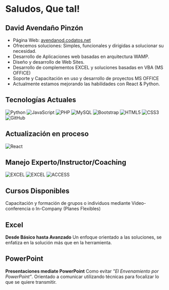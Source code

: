 # Saludos, Que tal! 
## David Avendaño Pinzón
 - Página Web: [avendanod.codatos.net](http://avendanod.codatos.net/)
 - Ofrecemos soluciones: Simples, funcionales y dirigidas a solucionar su necesidad.
 - Desarrollo de Aplicaciones web basadas en arquitectura WAMP.
 - Diseño y desarrollo de Web Sites.
 - Desarrollo de complementos EXCEL y soluciones basadas en VBA (MS OFFICE)
 - Soporte y Capacitación en uso y desarrollo de proyectos MS OFFICE
 - Actualmente estamos mejorando las habilidades con React & Python.
 
## Tecnologías Actuales
![Python](https://img.shields.io/badge/Python-14354C?style=for-the-badge&logo=python&logoColor=white)
![JavaScript](https://img.shields.io/badge/JavaScript-F7DF1E?style=for-the-badge&logo=javascript&logoColor=black)
![PHP](https://img.shields.io/badge/PHP-777BB4?style=for-the-badge&logo=php&logoColor=white)
![MySQL](https://img.shields.io/badge/MySQL-00000F?style=for-the-badge&logo=mysql&logoColor=white)
![Bootstrap](https://img.shields.io/badge/Bootstrap-563D7C?style=for-the-badge&logo=bootstrap&logoColor=white)
![HTML5](https://img.shields.io/badge/HTML5-E34F26?style=for-the-badge&logo=html5&logoColor=white)
![CSS3](https://img.shields.io/badge/CSS3-1572B6?style=for-the-badge&logo=css3&logoColor=white)
![GitHub](https://img.shields.io/badge/GitHub-100000?style=for-the-badge&logo=github&logoColor=white)

## Actualización en proceso
![React](https://img.shields.io/badge/React-20232A?style=for-the-badge&logo=react&logoColor=61DAFB)

## Manejo Experto/Instructor/Coaching
![EXCEL](https://img.shields.io/badge/Microsoft_Excel-217346?style=for-the-badge&logo=microsoft-excel&logoColor=white)
![EXCEL](https://img.shields.io/badge/Microsoft_Office-D83B01?style=for-the-badge&logo=microsoft-office&logoColor=white)
![ACCESS](https://img.shields.io/badge/Microsoft_Access-A4373A?style=for-the-badge&logo=microsoft-access&logoColor=white)

## Cursos Disponibles
Capacitación y formación de grupos o individuos mediante Video-conferencia o In-Company (Planes Flexibles)

## Excel 
**Desde Básico hasta Avanzado** Un enfoque orientado a las soluciones, se enfatiza en la solución más que en la herramienta.

## PowerPoint
**Presentaciones mediate PowerPoint** Como evitar _"El Envenamiento por PowerPoint"_. Orientado a comunicar utilizando técnicas para focalizar lo que se quiere transmitir.
